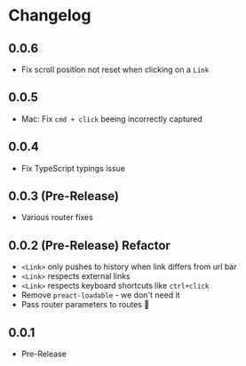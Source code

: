 # Changelog

## 0.0.6

- Fix scroll position not reset when clicking on a `Link`

## 0.0.5

- Mac: Fix `cmd + click` beeing incorrectly captured

## 0.0.4

- Fix TypeScript typings issue

## 0.0.3 (Pre-Release)

- Various router fixes

## 0.0.2 (Pre-Release) Refactor

- `<Link>` only pushes to history when link differs from url bar
- `<Link>` respects external links
- `<Link>` respects keyboard shortcuts like `ctrl+click`
- Remove `preact-loadable` - we don't need it
- Pass router parameters to routes :tada:

## 0.0.1

- Pre-Release
